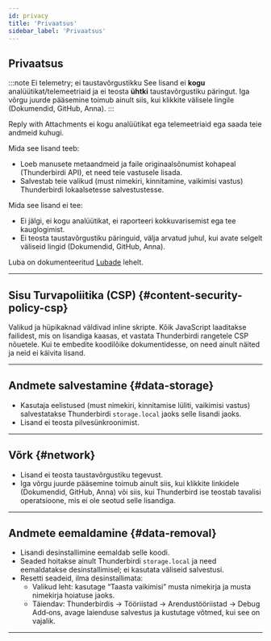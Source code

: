 ```yaml
---
id: privacy
title: 'Privaatsus'
sidebar_label: 'Privaatsus'
---
```


## Privaatsus

:::note Ei telemetry; ei taustavõrgustikku
See lisand ei **kogu** analüütikat/telemeetriaid ja ei teosta **ühtki** taustavõrgustiku päringut. Iga võrgu juurde pääsemine toimub ainult siis, kui klikkite välisele lingile (Dokumendid, GitHub, Anna).
:::

Reply with Attachments ei kogu analüütikat ega telemeetriaid ega saada teie andmeid kuhugi.

Mida see lisand teeb:

- Loeb manusete metaandmeid ja faile originaalsõnumist kohapeal (Thunderbirdi API), et need teie vastusele lisada.
- Salvestab teie valikud (must nimekiri, kinnitamine, vaikimisi vastus) Thunderbirdi lokaalsetesse salvestustesse.

Mida see lisand ei tee:

- Ei jälgi, ei kogu analüütikat, ei raporteeri kokkuvarisemist ega tee kauglogimist.
- Ei teosta taustavõrgustiku päringuid, välja arvatud juhul, kui avate selgelt väliseid lingid (Dokumendid, GitHub, Anna).

Luba on dokumenteeritud [Lubade](permissions) lehelt.

---

## Sisu Turvapoliitika (CSP) {#content-security-policy-csp}

Valikud ja hüpikaknad väldivad inline skripte. Kõik JavaScript laaditakse failidest, mis on lisandiga kaasas, et vastata Thunderbirdi rangetele CSP nõuetele. Kui te embedite koodilõike dokumentidesse, on need ainult näited ja neid ei käivita lisand.

---

## Andmete salvestamine {#data-storage}

- Kasutaja eelistused (must nimekiri, kinnitamise lüliti, vaikimisi vastus) salvestatakse Thunderbirdi `storage.local` jaoks selle lisandi jaoks.
- Lisand ei teosta pilvesünkroonimist.

---

## Võrk {#network}

- Lisand ei teosta taustavõrgustiku tegevust.
- Iga võrgu juurde pääsemine toimub ainult siis, kui klikkite linkidele (Dokumendid, GitHub, Anna) või siis, kui Thunderbird ise teostab tavalisi operatsioone, mis ei ole seotud selle lisandiga.

---

## Andmete eemaldamine {#data-removal}

- Lisandi desinstallimine eemaldab selle koodi.
- Seaded hoitakse ainult Thunderbirdi `storage.local` ja need eemaldatakse desinstallimisel; ei kasutata väliseid salvestusi.
- Resetti seadeid, ilma desinstallimata:
  - Valikud leht: kasutage “Taasta vaikimisi” musta nimekirja ja musta nimekirja hoiatuse jaoks.
  - Täiendav: Thunderbirdis → Tööriistad → Arendustööriistad → Debug Add‑ons, avage laienduse salvestus ja kustutage võtmed, kui see on vajalik.

---
